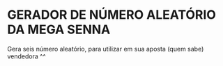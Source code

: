 # GERADOR DE NÚMERO ALEATÓRIO DA MEGA SENNA

Gera seis número aleatório, para utilizar em sua aposta (quem sabe) vendedora ^^
